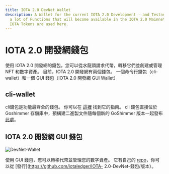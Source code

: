 ```yaml
---
title: IOTA 2.0 DevNet Wallet
description: A Wallet for the current IOTA 2.0 Development - and Testnet. Offers
  a lot of Functions that will become available in the IOTA 2.0 Mainnet. No real
  IOTA Tokens are used here.
---
```


# IOTA 2.0 開發網錢包

使用 IOTA 2.0 開發網的錢包，您可以從水龍頭請求代幣，轉移它們並創建或管理 NFT 和數字資產。 目前，IOTA 2.0 開發網有兩個錢包。 一個命令行錢包（cli-wallet）和一個 GUI 錢包（IOTA 2.0 開發網 GUI Wallet）

## cli-wallet

cli錢包是功能最齊全的錢包。 你可以在 [這裡](/goshimmer/tutorials/wallet_library) 找到它的指南。
cli 錢包直接位於 Goshimmer 存儲庫中，預構建二進製文件隨每個新的 GoShimmer 版本一起發布 [此處](https://github.com/iotaledger/goshimmer/releases)。

## IOTA 2.0 開發網 GUI 錢包

![DevNet-Wallet](https://github.com/iotaledger/IOTA-2.0-DevNet-wallet/blob/master/images/devnet-wallet.png?raw=true)

使用 GUI 錢包，您可以轉移代幣並管理您的數字資產。 它有自己的 [repo](https://github.com/iotaledger/IOTA-2.0-DevNet-wallet)，你可以從 [發行](https://github.com/iotaledger/IOTA- 2.0-DevNet-錢包/版本）。
